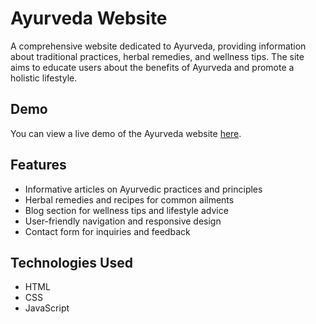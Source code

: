 # Ayurveda Website

A comprehensive website dedicated to Ayurveda, providing information about traditional practices, herbal remedies, and wellness tips. The site aims to educate users about the benefits of Ayurveda and promote a holistic lifestyle.

## Demo

You can view a live demo of the Ayurveda website [here](link-to-your-live-demo).

## Features

- Informative articles on Ayurvedic practices and principles
- Herbal remedies and recipes for common ailments
- Blog section for wellness tips and lifestyle advice
- User-friendly navigation and responsive design
- Contact form for inquiries and feedback

## Technologies Used

- HTML
- CSS
- JavaScript
